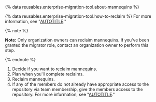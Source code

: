 {% data reusables.enterprise-migration-tool.about-mannequins %}

{% data reusables.enterprise-migration-tool.how-to-reclaim %} For more information, see "[AUTOTITLE](/migrations/using-github-enterprise-importer/completing-your-migration-with-github-enterprise-importer/reclaiming-mannequins-for-github-enterprise-importer)."

{% note %}

**Note:** Only organization owners can reclaim mannequins. If you've been granted the migrator role, contact an organization owner to perform this step.

{% endnote %}

1. Decide if you want to reclaim mannequins.
1. Plan when you'll complete reclaims.
3. Reclaim mannequins.
1. If any of the members do not already have appropriate access to the repository via team membership, give the members access to the repository. For more information, see "[AUTOTITLE](/organizations/managing-user-access-to-your-organizations-repositories/managing-an-individuals-access-to-an-organization-repository)."
